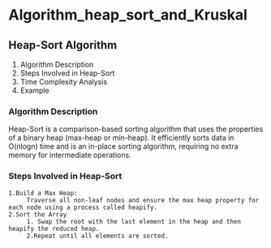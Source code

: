 # Algorithm_heap_sort_and_Kruskal
## Heap-Sort Algorithm

1. Algorithm Description
2. Steps Involved in Heap-Sort
3. Time Complexity Analysis
4. Example

### Algorithm Description
   Heap-Sort is a comparison-based sorting algorithm that uses the properties of a binary heap (max-heap or min-heap).
   It efficiently sorts data in O(nlogn) time and is an in-place sorting algorithm, requiring no extra memory for intermediate operations.
   
### Steps Involved in Heap-Sort
    1.Build a Max Heap:
         Traverse all non-leaf nodes and ensure the max heap property for each node using a process called heapify.
    2.Sort the Array
         1. Swap the root with the last element in the heap and then heapify the reduced heap.
         2.Repeat until all elements are sorted.
   
   
